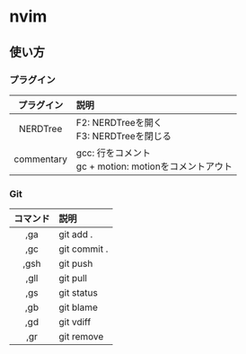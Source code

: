 # nvim
## 使い方
### プラグイン

| プラグイン | 説明                                                       |
|:----------:|:-----------------------------------------------------------|
| NERDTree   | F2: NERDTreeを開く <br> F3: NERDTreeを閉じる               |
| commentary | gcc: 行をコメント <br> gc + motion: motionをコメントアウト |

### Git

| コマンド | 説明                      |
|:----------:|:------------------------|
| ,ga  | git add .                     |
| ,gc  | git commit .                  |
| ,gsh | git push                      |
| ,gll | git pull                      |
| ,gs  | git status                    |
| ,gb  | git blame                     |
| ,gd  | git vdiff                     |
| ,gr  | git remove                    |

